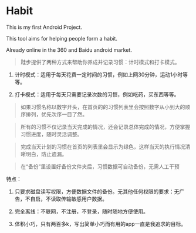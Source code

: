Habit
=====

This is my first Android Project.

This tool aims for helping people form a habit.

Already online in the 360 and Baidu android market.


>跬步提供了两种方式来帮助你养成并记录习惯：计时模式和打卡模式。

1. 计时模式：适用于每天花费一定时间的习惯，例如上网30分钟，运动1小时等等。

2. 打卡模式：适用于每天只需要记录次数的习惯，例如吃药，买东西等等。

>如果习惯名称以数字开头，在首页的的习惯列表里会按照数字从小到大的顺序排列，优先次序一目了然。

>所有的习惯不仅记录当天完成的情况，还会记录总体完成的情况，方便掌握习惯进度，随时灵活调整。

>完成当天计划的习惯在首页的列表里会显示为绿色，这样当天的执行情况清晰明白，防止遗漏。

>在“备份”里设置好备份文件夹后，习惯数据可自动备份，无需人工干预



特点：

1. 只要求磁盘读写权限，方便数据文件的备份。无其他任何权限的要求：无广告，不自启，不读取传输敏感用户数据。

2. 完全离线：不联网，不注册，不登录，随时随地方便使用。

3. 体积小巧，只有两百多k，写出简单小巧而有用的app一直是我追求的目标。
